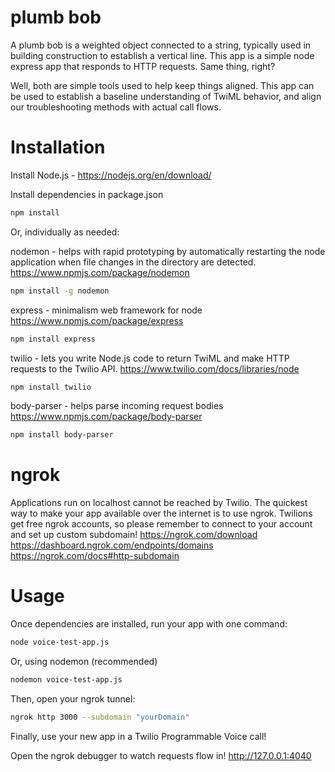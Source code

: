# plumb bob

A plumb bob is a weighted object connected to a string, typically used in building construction to establish a vertical line. This app is a simple node express app that responds to HTTP requests.
Same thing, right?

Well, both are simple tools used to help keep things aligned. This app can be used to establish a baseline understanding of TwiML behavior, and align our troubleshooting methods with actual call flows.  

# Installation

Install Node.js - https://nodejs.org/en/download/


Install dependencies in package.json
```bash
npm install
```
Or, individually as needed:

nodemon - helps with rapid prototyping by automatically restarting the node application when file changes in the directory are detected.
https://www.npmjs.com/package/nodemon
```bash
npm install -g nodemon
```

express - minimalism web framework for node
https://www.npmjs.com/package/express
```bash
npm install express
```

twilio - lets you write Node.js code to return TwiML and make HTTP requests to the Twilio API.
https://www.twilio.com/docs/libraries/node
```bash
npm install twilio
```

body-parser - helps parse incoming request bodies
https://www.npmjs.com/package/body-parser
```bash
npm install body-parser
```

# ngrok
Applications run on localhost cannot be reached by Twilio. The quickest way to make your app available over the internet is to use ngrok.
Twilions get free ngrok accounts, so please remember to connect to your account and set up custom subdomain!
https://ngrok.com/download
https://dashboard.ngrok.com/endpoints/domains
https://ngrok.com/docs#http-subdomain

# Usage

Once dependencies are installed, run your app with one command:
```bash
node voice-test-app.js
```

Or, using nodemon (recommended)
```bash
nodemon voice-test-app.js
```

Then, open your ngrok tunnel:
```bash
ngrok http 3000 --subdomain "yourDomain"
```

Finally, use your new app in a Twilio Programmable Voice call!

Open the ngrok debugger to watch requests flow in!
http://127.0.0.1:4040 
